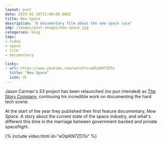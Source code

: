 ```yaml
---
layout: post
date: 2025-02-18T11:00:00.000Z
title: New Space
description: "A documentary film about the new space race"
img: /images/post-images/new-space.jpg
categories: blog
tags:
- video
- space
- film
- documentary

links:
- url: https://www.youtube.com/watch?v=eOlpKN7ZOTo
  title: "New Space"
  icon: 📺
---
```


Jason Carman's _S3_ project has been relaunched (no pun intended) as [The Story Company](https://www.story.inc/ "The Story Company"), continuing his incredible work on documenting the hard tech scene.

At the start of the year they published their first feature documentary, _New Space_. A story about the current state of the space industry, and what's different this time in the marriage between government-backed and private spaceflight.

{% include video.html id="eOlpKN7ZOTo" %}
